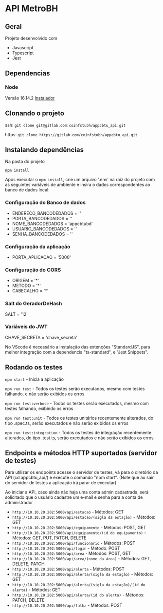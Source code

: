 # API MetroBH

## Geral
Projeto desenvolvido com
* Javascript
* Typescript
* Jest

## Dependencias
### Node
Versão 16.14.2
[Instalador](https://nodejs.org/pt-br_BR/)

## Clonando o projeto
ssh: `git clone git@gitlab.com:coinfstubh/appcbtu_api.git`

https: `git clone https://gitlab.com/coinfstubh/appcbtu_api.git`

## Instalando dependências

Na pasta do projeto

`npm install`

Após executar o `npm install`, crie um arquivo '.env' na raiz do projeto com as seguintes variáveis de ambiente e insira o dados correspondentes ao banco de dados local:
### Configuração do Banco de dados
* ENDERECO_BANCODEDADOS = ''
* PORTA_BANCODEDADOS = ''
* NOME_BANCODEDADOS = 'appcbtubd'
* USUARIO_BANCODEDADOS = ''
* SENHA_BANCODEDADOS = ''

### Configuração da aplicação
* PORTA_APLICACAO = '5000'

### Configuração do CORS
* ORIGEM = '*'
* METODO = '*'
* CABECALHO = '*'

### Salt do GeradorDeHash

SALT = '12'

### Variáveis do JWT

CHAVE_SECRETA = 'chave_secreta'


No VScode é necessário a instalação das extenções "StandardJS", para melhor integração com a dependencia
"ts-standard", e "Jest Snippets".

## Rodando os testes

`npm start` - Inicia a aplicação

`npm run test` - Todos os testes serão executados, mesmo com testes falhando, e não serão exibidos os erros

`npm run test:verbose` - Todos os testes serão executados, mesmo com testes falhando, exibindo os erros

`npm run test:unit` - Todos os testes unitários recentemente alterados, do tipo .spec.ts, serão executados e não serão exibidos os erros

`npm run test:integration` - Todos os testes de integração recentemente alterados, do tipo .test.ts, serão executados e não serão exibidos os erros

## Endpoints e métodos HTTP suportados (servidor de testes)

Para utilizar os endpoints acesse o servidor de testes, vá para o diretório da API (cd appcbtu_api/) e execute o comando "npm start".
(Note que ao sair do servidor de testes a aplicação irá parar de executar)

Ao iniciar a API, caso ainda não haja uma conta admin cadastrada, será solicitado que o usuário cadastre um e-mail e senha para a conta de administrador

* `http://10.10.20.202:5000/api/estacao` - Métodos: GET
* `http://10.10.20.202:5000/api/estacao/(sigla da estação)` - Métodos: GET
* `http://10.10.20.202:5000/api/equipamento` - Métodos: POST, GET
* `http://10.10.20.202:5000/api/equipamento/(id do equipamento)` - Métodos: GET, PUT, PATCH, DELETE
* `http://10.10.20.202:5000/api/funcionario` - Métodos: POST
* `http://10.10.20.202:5000/api/login` - Método: POST
* `http://10.10.20.202:5000/api/area` - Métodos: POST, GET
* `http://10.10.20.202:5000/api/area/(nome da área)` - Métodos: GET, DELETE, PATCH
* `http://10.10.20.202:5000/api/alerta` - Métodos: POST
* `http://10.10.20.202:5000/api/alerta/(sigla da estação)` - Métodos: GET
* `http://10.10.20.202:5000/api/alerta/(sigla da estação)/(id do alerta)` - Métodos: GET
* `http://10.10.20.202:5000/api/alerta/(id do alerta)` - Métodos: PATCH, DELETE
* `http://10.10.20.202:5000/api/falha` - Métodos: POST
